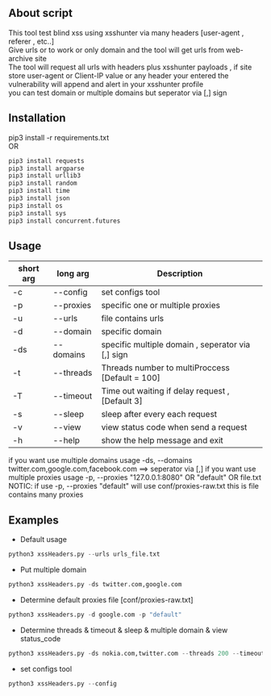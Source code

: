 ## About script
This tool test blind xss using xsshunter via many headers [user-agent , referer , etc..] <br> 
Give urls or to work or only domain and the tool will get urls from web-archive site  <br>
The tool will request all urls with headers plus xsshunter payloads , if site store user-agent or Client-IP value or any header your entered the vulnerability will append and alert in your xsshunter profile<br>
you can test domain or multiple domains but seperator via [,] sign <br>

## Installation
pip3 install -r requirements.txt <br> OR <br>
```bash
pip3 install requests
pip3 install argparse
pip3 install urllib3
pip3 install random
pip3 install time
pip3 install json
pip3 install os
pip3 install sys
pip3 install concurrent.futures
```
## Usage
short arg     | long arg      | Description
------------- | ------------- |-------------
-c            | --config      | set configs tool
-p            | --proxies     | specific one or multiple proxies 
-u            | --urls    	  | file contains urls 
-d            | --domain      | specific domain 
-ds           | --domains     | specific multiple domain , seperator via [,] sign
-t            | --threads     | Threads number to multiProccess [Default = 100]
-T            | --timeout     | Time out waiting if delay request , [Default 3]
-s            | --sleep       | sleep after every each request
-v            | --view     	  | view status code when send a request
-h            | --help        | show the help message and exit

if you want use multiple domains usage -ds, --domains twitter.com,google.com,facebook.com  ==> seperator via [,]
if you want use multiple proxies usage -p, --proxies "127.0.0.1:8080" OR "default" OR file.txt
NOTIC: if use -p, --proxies "default" will use conf/proxies-raw.txt this is file contains many proxies

## Examples
- Default usage
```python
python3 xssHeaders.py --urls urls_file.txt
```
- Put multiple domain  
```python
python3 xssHeaders.py -ds twitter.com,google.com
```
- Determine default proxies file [conf/proxies-raw.txt]
```python
python3 xssHeaders.py -d google.com -p "default"
```
- Determine threads & timeout & sleep & multiple domain & view status_code
```python
python3 xssHeaders.py -ds nokia.com,twitter.com --threads 200 --timeout 10 --sleep 1 --view
```
- set configs tool
```python
python3 xssHeaders.py --config
```

